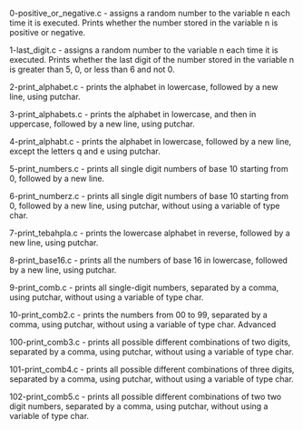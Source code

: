 0-positive_or_negative.c - assigns a random number to the variable n each time it is executed. Prints whether the number stored in the variable n is positive or negative.

1-last_digit.c - assigns a random number to the variable n each time it is executed. Prints whether the last digit of the number stored in the variable n is greater than 5, 0, or less than 6 and not 0.

2-print_alphabet.c - prints the alphabet in lowercase, followed by a new line, using putchar.

3-print_alphabets.c - prints the alphabet in lowercase, and then in uppercase, followed by a new line, using putchar.

4-print_alphabt.c - prints the alphabet in lowercase, followed by a new line, except the letters q and e using putchar.

5-print_numbers.c - prints all single digit numbers of base 10 starting from 0, followed by a new line.

6-print_numberz.c - prints all single digit numbers of base 10 starting from 0, followed by a new line, using putchar, without using a variable of type char.

7-print_tebahpla.c - prints the lowercase alphabet in reverse, followed by a new line, using putchar.

8-print_base16.c - prints all the numbers of base 16 in lowercase, followed by a new line, using putchar.

9-print_comb.c - prints all single-digit numbers, separated by a comma, using putchar, without using a variable of type char.

10-print_comb2.c - prints the numbers from 00 to 99, separated by a comma, using putchar, without using a variable of type char.
Advanced

100-print_comb3.c - prints all possible different combinations of two digits, separated by a comma, using putchar, without using a variable of type char.

101-print_comb4.c - prints all possible different combinations of three digits, separated by a comma, using putchar, without using a variable of type char.

102-print_comb5.c - prints all possible different combinations of two two digit numbers, separated by a comma, using putchar, without using a variable of type char. 
